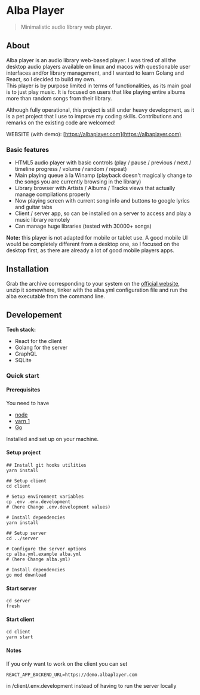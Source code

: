 # Alba Player
> Minimalistic audio library web player.

## About
Alba player is an audio library web-based player. I was tired of all the desktop audio players 
available on linux and macos with questionable user interfaces and/or library management, 
and I wanted to learn Golang and React, so I decided to build my own.   
This player is by purpose limited in terms of functionalities, as its main goal is to just 
play music. It is focused on users that like playing entire albums more than random songs from their
library.  

Although fully operational, this project is still under heavy development, as it is a pet project
that I use to improve my coding skills. Contributions and remarks on the existing code are welcomed!

WEBSITE (with demo): [https://albaplayer.com](https://albaplayer.com)

### Basic features

- HTML5 audio player with basic controls (play / pause / previous / next / timeline progress / 
volume / random / repeat)
- Main playing queue à la Winamp (playback doesn't magically change to the songs you are currently 
browsing in the library)
- Library browser with Artists / Albums / Tracks views that actually manage compilations properly
- Now playing screen with current song info and buttons to google lyrics and guitar tabs
- Client / server app, so can be installed on a server to access and play a music library remotely
- Can manage huge libraries (tested with 30000+ songs)

**Note:** this player is not adapted for mobile or tablet use. A good mobile UI would be completely 
different from a desktop one, so I focused on the desktop first, as there are already a lot of good 
mobile players apps.

## Installation

Grab the archive corresponding to your system on the [official website](https://albaplayer.com), 
unzip it somewhere, tinker with the alba.yml configuration file and run the alba executable from the 
command line.

## Developement

**Tech stack:**
- React for the client
- Golang for the server
- GraphQL
- SQLite

### Quick start
#### Prerequisites
You need to have
- [node](https://nodejs.org/)
- [yarn 1](https://classic.yarnpkg.com/)
- [Go](https://golang.org/)

Installed and set up on your machine.

#### Setup project

```shell
## Install git hooks utilities
yarn install

## Setup client
cd client

# Setup environment variables
cp .env .env.development
# (here Change .env.development values)

# Install dependencies
yarn install

## Setup server
cd ../server

# Configure the server options
cp alba.yml.example alba.yml
# (here Change alba.yml)

# Install dependencies
go mod download
```

#### Start server
```shell
cd server
fresh
```

#### Start client
```shell
cd client
yarn start
```

#### Notes

If you only want to work on the client you can set  
```dotenv
REACT_APP_BACKEND_URL=https://demo.albaplayer.com
```
in /client/.env.development instead of having to run the server locally
